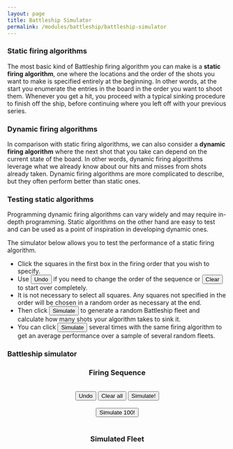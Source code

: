 ```yaml
---
layout: page
title: Battleship Simulator
permalink: /modules/battleship/battleship-simulator
---
```



<head>
<meta charset='utf-8'>
<link rel="stylesheet" href="battle-simulator.css">
</head>


### Static firing algorithms

The most basic kind of Battleship firing algorithm you can make is a **static firing algorithm**, one where the locations and the order of the shots you want to make is specified entirely at the beginning.  In other words, at the start you enumerate the entries in the board in the order you want to shoot them.  Whenever you get a hit, you proceed with a typical sinking procedure to finish off the ship, before continuing where you left off with your previous series.

### Dynamic firing algorithms

In comparison with static firing algorithms, we can also consider a **dynamic firing algorithm** where the next shot that you take can depend on the current state of the board.  In other words, dynamic firing algorithms leverage what we already know about our hits and misses from shots already taken.  Dynamic firing algorithms are more complicated to describe, but they often perform better than static ones.


### Testing static algorithms

Programming dynamic firing algorithms can vary widely and may require in-depth programming.  Static algorithms on the other hand are easy to test and can be used as a point of inspiration in developing dynamic ones.

The simulator below allows you to test the performance of a static firing algorithm.  
* Click the squares in the first box in the firing order that you wish to specify.
* Use <button class="button-85">Undo</button> if you need to change the order of the sequence or <button class="button-85">Clear</button> to start over completely.
* It is not necessary to select all squares.  Any squares not specified in the order will be chosen in a random order as necessary at the end.
* Then click <button class="button-85">Simulate</button> to generate a random Battleship fleet and calculate how many shots your algorithm takes to sink it.
* You can click <button class="button-85">Simulate</button> several times with the same firing algorithm to get an average performance over a sample of several random fleets.

### Battleship simulator

<body>


<center>
<h3>Firing Sequence</h3>
<div id="firing-order">
</div>
</center>

<br/>
<center>
<button id='undo' class="button-85" role="button">Undo</button>
<button id='clear' class="button-85" role="button">Clear all</button>
<button id='simulate' class="button-85" role="button">Simulate!</button>
</center>

<br/>
<center>
<button id='simulate100' class="button-85" role="button">Simulate 100!</button>
</center>

<br/>
<center>
<h3>Simulated Fleet</h3>
<div id="battleship-fleet">
</div>
</center>

<center>
<p id="statistics">
</p>
</center>




<script src='battle-simulator.js'></script>
</body>


